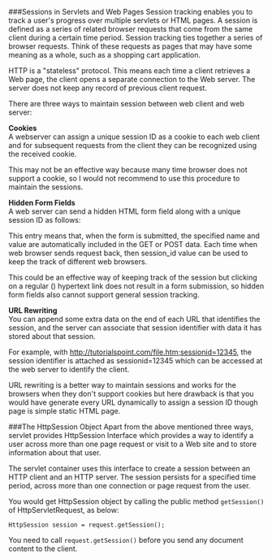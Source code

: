 ###Sessions in Servlets and Web Pages
Session tracking enables you to track a user's progress over multiple servlets or HTML pages. A session is defined as a series of related browser requests that come from the same client during a certain time period. Session tracking ties together a series of browser requests. Think of these requests as pages that may have some meaning as a whole, such as a shopping cart application.

HTTP is a "stateless" protocol.  This means each time a client retrieves a Web page, the client opens a separate connection to the Web server. The server does not keep any record of previous client request.

There are three ways to maintain session between web client and web server:

**Cookies**  
A webserver can assign a unique session ID as a cookie to each web client and for subsequent requests from the client they can be recognized using the received cookie.

This may not be an effective way because many time browser does not support a cookie, so I would not recommend to use this procedure to maintain the sessions.

**Hidden Form Fields**  
A web server can send a hidden HTML form field along with a unique session ID as follows:

<input type="hidden" name="sessionid" value="12345">

This entry means that, when the form is submitted, the specified name and value are automatically included in the GET or POST data. Each time when web browser sends request back, then session_id value can be used to keep the track of different web browsers.

This could be an effective way of keeping track of the session but clicking on a regular (<A HREF...>) hypertext link does not result in a form submission, so hidden form fields also cannot support general session tracking.

**URL Rewriting**  
You can append some extra data on the end of each URL that identifies the session, and the server can associate that session identifier with data it has stored about that session.

For example, with http://tutorialspoint.com/file.htm;sessionid=12345, the session identifier is attached as sessionid=12345 which can be accessed at the web server to identify the client.

URL rewriting is a better way to maintain sessions and works for the browsers when they don't support cookies but here drawback is that you would have generate every URL dynamically to assign a session ID though page is simple static HTML page.


###The HttpSession Object
Apart from the above mentioned three ways, servlet provides HttpSession Interface which provides a way to identify a user across more than one page request or visit to a Web site and to store information about that user.

The servlet container uses this interface to create a session between an HTTP client and an HTTP server. The session persists for a specified time period, across more than one connection or page request from the user.

You would get HttpSession object by calling the public method ```getSession()``` of HttpServletRequest, as below:

```HttpSession session = request.getSession();```  

You need to call ```request.getSession()``` before you send any document content to the client.
